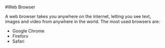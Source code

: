 #Web Browser

A web browser takes you anywhere on the internet, letting you see text, images and video from anywhere in the world.
The most used browsers are:
- Google Chrome
- Fireforx
- Safari
